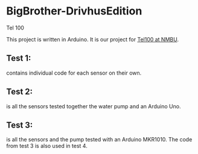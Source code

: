 # BigBrother-DrivhusEdition
Tel 100

This project is written in Arduino.
It is our project for [Tel100 at NMBU](https://www.nmbu.no/emne/TEL100).

## Test 1:
contains individual code for each sensor on their own.

## Test 2:
is all the sensors tested together the water pump and an Arduino Uno.

## Test 3:
is all the sensors and the pump tested with an Arduino MKR1010.
The code from test 3 is also used in test 4. 

